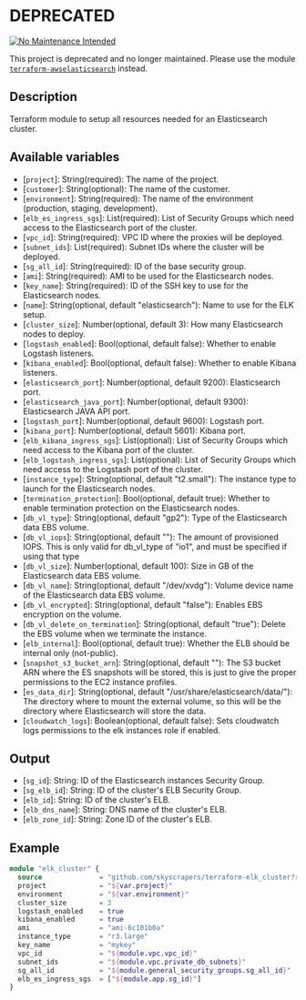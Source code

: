 # DEPRECATED

[![No Maintenance Intended](https://raw.githubusercontent.com/potch/unmaintained.tech/cdac2b665e1ca2c681eeca1305d784355ba3b988/badge.svg)](http://unmaintained.tech/)

This project is deprecated and no longer maintained. Please use the module [`terraform-awselasticsearch`](https://github.com/skyscrapers/terraform-awselasticsearch) instead.

## Description

Terraform module to setup all resources needed for an Elasticsearch cluster.

## Available variables

* \[`project`\]: String(required): The name of the project.
* \[`customer`\]: String(optional): The name of the customer. 
* \[`environment`\]: String(required): The name of the environment (production, staging, development).
* \[`elb_es_ingress_sgs`\]: List(required): List of Security Groups which need access to the Elasticsearch port of the cluster.
* \[`vpc_id`\]: String(required): VPC ID where the proxies will be deployed.
* \[`subnet_ids`\]: List(required): Subnet IDs where the cluster will be deployed.
* \[`sg_all_id`\]: String(required): ID of the base security group.
* \[`ami`\]: String(required): AMI to be used for the Elasticsearch nodes.
* \[`key_name`\]: String(required): ID of the SSH key to use for the Elasticsearch nodes.
* \[`name`\]: String(optional, default "elasticsearch"): Name to use for the ELK setup.
* \[`cluster_size`\]: Number(optional, default 3): How many Elasticsearch nodes to deploy.
* \[`logstash_enabled`\]: Bool(optional, default false): Whether to enable Logstash listeners.
* \[`kibana_enabled`\]: Bool(optional, default false): Whether to enable Kibana listeners.
* \[`elasticsearch_port`\]: Number(optional, default 9200): Elasticsearch port.
* \[`elasticsearch_java_port`\]: Number(optional, default 9300): Elasticsearch JAVA API port.
* \[`logstash_port`\]: Number(optional, default 9600): Logstash port.
* \[`kibana_port`\]: Number(optional, default 5601): Kibana port.
* \[`elb_kibana_ingress_sgs`\]: List(optional): List of Security Groups which need access to the Kibana port of the cluster.
* \[`elb_logstash_ingress_sgs`\]: List(optional): List of Security Groups which need access to the Logstash port of the cluster.
* \[`instance_type`\]: String(optional, default "t2.small"): The instance type to launch for the Elasticsearch nodes.
* \[`termination_protection`\]: Bool(optional, default true): Whether to enable termination protection on the Elasticsearch nodes.
* \[`db_vl_type`\]: String(optional, default "gp2"): Type of the Elasticsearch data EBS volume.
* \[`db_vl_iops`\]: String(optional, default ""): The amount of provisioned IOPS. This is only valid for db_vl_type of "io1", and must be specified if using that type
* \[`db_vl_size`\]: Number(optional, default 100): Size in GB of the Elasticsearch data EBS volume.
* \[`db_vl_name`\]: String(optional, default "/dev/xvdg"): Volume device name of the Elasticsearch data EBS volume.
* \[`db_vl_encrypted`\]: String(optional, default "false"): Enables EBS encryption on the volume.
* \[`db_vl_delete_on_termination`\]: String(optional, default "true"): Delete the EBS volume when we terminate the instance.
* \[`elb_internal`\]: Bool(optional, default true): Whether the ELB should be internal only (not-public).
* \[`snapshot_s3_bucket_arn`\]: String(optional, default ""): The S3 bucket ARN where the ES snapshots will be stored, this is just to give the proper permissions to the EC2 instance profiles.
* \[`es_data_dir`\]: String(optional, default "/usr/share/elasticsearch/data/"): The directory where to mount the external volume, so this will be the directory where Elasticsearch will store the data.
* \[`cloudwatch_logs`\]: Boolean(optional, default false): Sets cloudwatch logs permissions to the elk instances role if enabled.

## Output

* \[`sg_id`\]: String: ID of the Elasticsearch instances Security Group.
* \[`sg_elb_id`\]: String: ID of the cluster's ELB Security Group.
* \[`elb_id`\]: String: ID of the cluster's ELB.
* \[`elb_dns_name`\]: String: DNS name of the cluster's ELB.
* \[`elb_zone_id`\]: String: Zone ID of the cluster's ELB.

## Example

```terraform
module "elk_cluster" {
  source              = "github.com/skyscrapers/terraform-elk_cluster?ref=2.1.0"
  project             = "${var.project}"
  environment         = "${var.environment}"
  cluster_size        = 3
  logstash_enabled    = true
  kibana_enabled      = true
  ami                 = "ami-6c101b0a"
  instance_type       = "r3.large"
  key_name            = "mykey"
  vpc_id              = "${module.vpc.vpc_id}"
  subnet_ids          = "${module.vpc.private_db_subnets}"
  sg_all_id           = "${module.general_security_groups.sg_all_id}"
  elb_es_ingress_sgs  = ["${module.app.sg_id}"]
}
```
